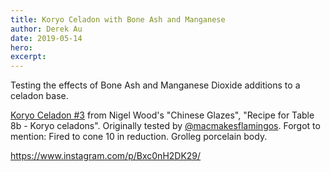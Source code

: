 ```yaml
---
title: Koryo Celadon with Bone Ash and Manganese
author: Derek Au
date: 2019-05-14
hero: 
excerpt: 
---
```


Testing the effects of Bone Ash and Manganese Dioxide additions to a celadon base.

[Koryo Celadon #3](https://glazy.org/recipes/27725) from Nigel Wood's "Chinese Glazes", "Recipe for Table 8b - Koryo celadons". Originally tested by [@macmakesflamingos](https://www.instagram.com/macmakesflamingos/). Forgot to mention: Fired to cone 10 in reduction. Grolleg porcelain body. 

https://www.instagram.com/p/Bxc0nH2DK29/
